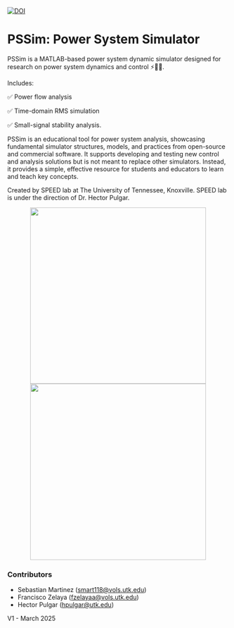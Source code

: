 [![DOI](https://zenodo.org/badge/DOI/10.5281/zenodo.15225910.svg)](https://doi.org/10.5281/zenodo.15225910)

# PSSim: Power System Simulator

PSSim is a MATLAB-based power system dynamic simulator designed for research on power system dynamics and control :zap::technologist:. 

Includes:

:white_check_mark: Power flow analysis 

:white_check_mark: Time-domain RMS simulation  

:white_check_mark: Small-signal stability analysis.

PSSim is an educational tool for power system analysis, showcasing fundamental simulator structures, models, and practices from open-source and commercial software. It supports developing and testing new control and analysis solutions but is not meant to replace other simulators. Instead, it provides a simple, effective resource for students and educators to learn and teach key concepts.

Created by SPEED lab at The University of Tennessee, Knoxville. SPEED lab is under the direction of Dr. Hector Pulgar. 
<div align="center">
  <img src="https://github.com/user-attachments/assets/c5ea5a29-9657-4eca-a546-c197115d6ae1" width="400">
  <img src="https://github.com/user-attachments/assets/ee1325af-9699-475b-a22c-7ea64c6c94d3" width="400">
</div>

### Contributors
- Sebastian Martinez (smart118@vols.utk.edu)
- Francisco Zelaya (fzelayaa@vols.utk.edu)
- Hector Pulgar (hpulgar@utk.edu)
  
V1 - March 2025
